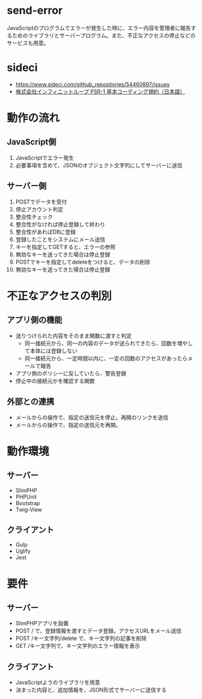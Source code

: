 # send-error
JavaScriptのプログラムでエラーが発生した時に、エラー内容を管理者に報告するためのライブラリとサーバープログラム。また、不正なアクセスの停止などのサービスも用意。

# sideci
- https://www.sideci.com/github_repositories/54460897/issues
- [株式会社インフィニットループ PSR-1 基本コーディング規約（日本語）](http://www.infiniteloop.co.jp/docs/psr/psr-1-basic-coding-standard.html)

# 動作の流れ
## JavaScript側
1. JavaScriptでエラー発生
2. 必要事項を含めて、JSONのオブジェクト文字列にしてサーバーに送信

## サーバー側
1. POSTでデータを受付
2. 停止アカウント判定
2. 整合性チェック
3. 整合性がなければ停止登録して終わり
4. 整合性があればDBに登録
5. 登録したことをシステムにメール送信
6. キーを指定してGETすると、エラーの参照
7. 無効なキーを送ってきた場合は停止登録
7. POSTでキーを指定してdeleteをつけると、データの削除
8. 無効なキーを送ってきた場合は停止登録

# 不正なアクセスの判別
## アプリ側の機能
- 送りつけられた内容をそのまま関数に渡すと判定
  - 同一接続元から、同一の内容のデータが送られてきたら、回数を増やして本体には登録しない
  - 同一接続元から、一定時間以内に、一定の回数のアクセスがあったらメールで報告
- アプリ側のポリシーに反していたら、警告登録
- 停止中の接続元かを確認する関数

## 外部との連携
- メールからの操作で、指定の送信元を停止。再開のリンクを送信
- メールからの操作で、指定の送信元を再開。


# 動作環境
## サーバー
- SlimPHP
- PHPUnit
- Bootstrap
- Twig-View

## クライアント
- Gulp
- Uglify
- Jest

# 要件
## サーバー
- SlimPHPアプリを設置
- POST / で、登録情報を渡すとデータ登録。アクセスURLをメール送信
- POST /キー文字列/delete で、キー文字列の記事を削除
- GET /キー文字列で、キー文字列のエラー情報を表示

## クライアント
- JavaScriptようのライブラリを用意
- 決まった内容と、追加情報を、JSON形式でサーバーに送信する

